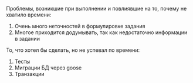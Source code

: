 Проблемы, возникшие при выполнении и повлиявшие на то, почему не хватило времени:
1. Очень много неточностей в формулировке задания
2. Многое приходится додумывать, так как недостаточно информации в задании

То, что хотел бы сделать, но не успевал по времени:
1. Тесты
2. Миграции БД через goose
3. Транзакции

